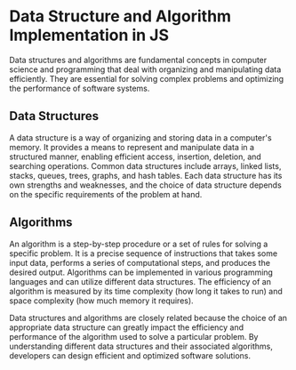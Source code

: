 # Data Structure and Algorithm Implementation in JS

Data structures and algorithms are fundamental concepts in computer science and programming that deal with organizing and manipulating data efficiently. They are essential for solving complex problems and optimizing the performance of software systems.

## Data Structures
A data structure is a way of organizing and storing data in a computer's memory. It provides a means to represent and manipulate data in a structured manner, enabling efficient access, insertion, deletion, and searching operations. Common data structures include arrays, linked lists, stacks, queues, trees, graphs, and hash tables. Each data structure has its own strengths and weaknesses, and the choice of data structure depends on the specific requirements of the problem at hand.

## Algorithms
An algorithm is a step-by-step procedure or a set of rules for solving a specific problem. It is a precise sequence of instructions that takes some input data, performs a series of computational steps, and produces the desired output. Algorithms can be implemented in various programming languages and can utilize different data structures. The efficiency of an algorithm is measured by its time complexity (how long it takes to run) and space complexity (how much memory it requires).

Data structures and algorithms are closely related because the choice of an appropriate data structure can greatly impact the efficiency and performance of the algorithm used to solve a particular problem. By understanding different data structures and their associated algorithms, developers can design efficient and optimized software solutions.

